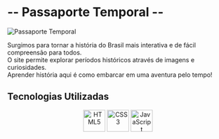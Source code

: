 # -- Passaporte Temporal --

![Passaporte Temporal](https://github.com/user-attachments/assets/81c36c26-6cda-49a3-afa2-bf86b8aefa90)

Surgimos para tornar a história do Brasil mais interativa e de fácil compreensão para todos.  
O site permite explorar períodos históricos através de imagens e curiosidades.  
Aprender história aqui é como embarcar em uma aventura pelo tempo!

## Tecnologias Utilizadas

<p align="center">
  <img src="https://cdn.jsdelivr.net/gh/devicons/devicon/icons/html5/html5-original.svg" height="50" alt="HTML5">
  <img src="https://cdn.jsdelivr.net/gh/devicons/devicon/icons/css3/css3-original.svg" height="50" alt="CSS3">
  <img src="https://cdn.jsdelivr.net/gh/devicons/devicon/icons/javascript/javascript-original.svg" height="50" alt="JavaScript">
</p>



